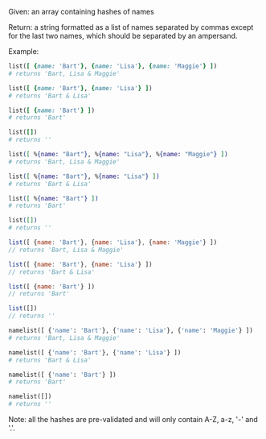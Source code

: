 Given: an array containing hashes of names

Return: a string formatted as a list of names separated by commas except for the last two names, which should be separated by an ampersand.

Example:

``` ruby
list([ {name: 'Bart'}, {name: 'Lisa'}, {name: 'Maggie'} ])
# returns 'Bart, Lisa & Maggie'

list([ {name: 'Bart'}, {name: 'Lisa'} ])
# returns 'Bart & Lisa'

list([ {name: 'Bart'} ])
# returns 'Bart'

list([])
# returns ''
```
``` elixir
list([ %{name: "Bart"}, %{name: "Lisa"}, %{name: "Maggie"} ])
# returns 'Bart, Lisa & Maggie'

list([ %{name: "Bart"}, %{name: "Lisa"} ])
# returns 'Bart & Lisa'

list([ %{name: "Bart"} ])
# returns 'Bart'

list([])
# returns ''
```
``` javascript
list([ {name: 'Bart'}, {name: 'Lisa'}, {name: 'Maggie'} ])
// returns 'Bart, Lisa & Maggie'

list([ {name: 'Bart'}, {name: 'Lisa'} ])
// returns 'Bart & Lisa'

list([ {name: 'Bart'} ])
// returns 'Bart'

list([])
// returns ''
```
```python
namelist([ {'name': 'Bart'}, {'name': 'Lisa'}, {'name': 'Maggie'} ])
# returns 'Bart, Lisa & Maggie'

namelist([ {'name': 'Bart'}, {'name': 'Lisa'} ])
# returns 'Bart & Lisa'

namelist([ {'name': 'Bart'} ])
# returns 'Bart'

namelist([])
# returns ''
```

Note: all the hashes are pre-validated and will only contain A-Z, a-z, '-' and '.'.
